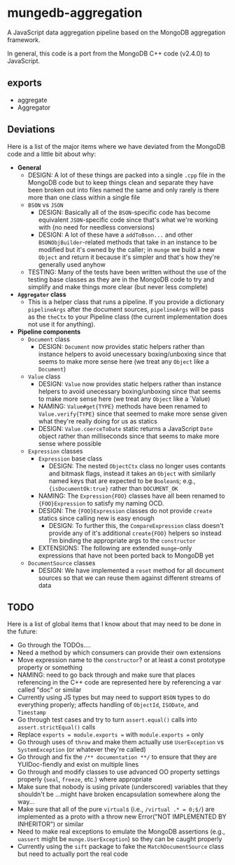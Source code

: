 mungedb-aggregation
===================
A JavaScript data aggregation pipeline based on the MongoDB aggregation framework.

In general, this code is a port from the MongoDB C++ code (v2.4.0) to JavaScript.


exports
-------
* aggregate
* Aggregator


Deviations
----------
Here is a list of the major items where we have deviated from the MongoDB code and a little bit about why:

  * **General**
    * DESIGN: A lot of these things are packed into a single `.cpp` file in the MongoDB code but to keep things clean and separate they have been broken out into files named the same and only rarely is there more than one class within a single file
    * `BSON` vs `JSON`
      * DESIGN: Basically all of the `BSON`-specific code has become equivalent `JSON`-specific code since that's what we're working with (no need for needless conversions)
      * DESIGN: A lot of these have a `addToBson...` and other `BSONObjBuilder`-related methods that take in an instance to be modified but it's owned by the caller; in `munge` we build a new `Object` and return it because it's simpler and that's how they're generally used anyhow
    * TESTING: Many of the tests have been written without the use of the testing base classes as they are in the MongoDB code to try and simplify and make things more clear (but never less complete)
  * **`Aggregator` class**
    * This is a helper class that runs a pipeline.  If you provide a dictionary `pipelineArgs` after the document sources, `pipelineArgs` will be
	  pass as the `theCtx` to your Pipeline class (the current implementation does not use it for anything).
  * **Pipeline components**
    * `Document` class
      * DESIGN: `Document` now provides static helpers rather than instance helpers to avoid unecessary boxing/unboxing since that seems to make more sense here (we treat any `Object` like a `Document`)
    * `Value` class
      * DESIGN: `Value` now provides static helpers rather than instance helpers to avoid unecessary boxing/unboxing since that seems to make more sense here (we treat any `Object` like a `Value)
      * NAMING: `Value#get{TYPE}` methods have been renamed to `Value.verify{TYPE}` since that seemed to make more sense given what they're really doing for us as statics
      * DESIGN: `Value.coerceToDate` static returns a JavaScript `Date` object rather than milliseconds since that seems to make more sense where possible
    * `Expression` classes
      * `Expression` base class
        * DESIGN: The nested `ObjectCtx` class no longer uses contants and bitmask flags, instead it takes an `Object` with similarly named keys that are expected to be `Boolean`s; e.g., `{isDocumentOk:true}` rather than `DOCUMENT_OK`
      * NAMING: The `Expression{FOO}` classes have all been renamed to `{FOO}Expression` to satisfy my naming OCD.
      * DESIGN: The `{FOO}Expression` classes do not provide `create` statics since calling new is easy enough
        * DESIGN: To further this, the `CompareExpression` class doesn't provide any of it's additional `create{FOO}` helpers so instead I'm binding the appropriate args to the `constructor`
      * EXTENSIONS: The following are extended `munge`-only expressions that have not been ported back to MongoDB yet
    * `DocumentSource` classes
      * DESIGN: We have implemented a `reset` method for all document sources so that we can reuse them against different streams of data


TODO
----
Here is a list of global items that I know about that may need to be done in the future:

  * Go through the TODOs....
  * Need a method by which consumers can provide their own extensions
  * Move expression name to the `constructor`? or at least a const prototype property or something
  * NAMING: need to go back through and make sure that places referencing <Document> in the C++ code are represented here by referencing a var called "doc" or similar
  * Currently using JS types but may need to support `BSON` types to do everything properly; affects handling of `ObjectId`, `ISODate`, and `Timestamp`
  * Go through test cases and try to turn `assert.equal()` calls into `assert.strictEqual()` calls
  * Replace `exports = module.exports =` with `module.exports =` only
  * Go through uses of `throw` and make them actually use `UserException` vs `SystemException` (or whatever they're called)
  * Go through and fix the `/** documentation **/` to ensure that they are YUIDoc-fiendly and exist on multiple lines
  * Go through and modify classes to use advanced OO property settings properly (`seal`, `freeze`, etc.) where appropriate
  * Make sure that nobody is using private (underscored) variables that they shouldn't be ...might have broken encapsulation somewhere along the way...
  * Make sure  that all of the pure `virtual`s (i.e., `/virtual .* = 0;$/`) are implemented as a proto with a throw new Error("NOT IMPLEMENTED BY INHERITOR") or similar
  * Need to make real exceptions to emulate the MongoDB assertions (e.g., `uassert` might be `munge.UserException`) so they can be caught properly
  * Currently using the `sift` package to fake the `MatchDocumentSource` class but need to actually port the real code


